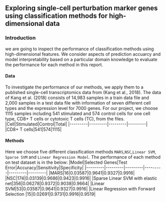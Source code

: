 ## Exploring single-cell perturbation marker genes using classification methods for high-dimensional data

### Introduction
we are going to inspect the performance of classification methods using high-dimensional features.
We consider aspects of prediction accuarcy and model interpretability based on a particular domain knowledge to
evaluate the performance for each method in this report.

#### Data
To investigate the performance of our methods, we apply them to a published single-cell transcriptomics data
from (Kang et al., 2018). The data of Kang et al. (2018) consists of 14,983 samples in a train data file and 2,000
samples in a test data file with information of seven different cell types and the expression level for 7000 genes.
For our project, we choose 1115 samples including 541 stimulated and 574 control cells for one cell type, CD8+ T
cells or cytotoxic T cells (TC), from the files.
|Cell|Stimulated|Control|Total|
|---------|---------|---------|---------|
|CD8+ T cells|541|574|1115|

#### Methods
Here we choose five different classification methods `MARS`,`NSC`,`Linear SVM`, `Sparse SVM` and `Linear Regression Model`.
The performance of each method on test dataset is in the below:
|Model|Selected Genes|Test Error|Accuracy|Sensitivity|Specificity|
|---------|---------|---------|---------|---------|---------|
|MARS|16|0.03587|0.9641|0.9327|0.9916|
|NSC|174|0.03139|0.9686|0.9423|0.9916|
|Sparse Linear SVM with elastic net|356|0.06278|0.9372|0.9038|0.9664|
|Linear SVM|53|0.03587|0.9641|0.9327|0.9916|
|Linear Regression with Forward Selection |15|0.02691|0.9731|0.9916|0.9519|
